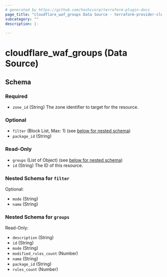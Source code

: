 ```yaml
---
# generated by https://github.com/hashicorp/terraform-plugin-docs
page_title: "cloudflare_waf_groups Data Source - terraform-provider-cloudflare"
subcategory: ""
description: |-
  
---
```


# cloudflare_waf_groups (Data Source)





<!-- schema generated by tfplugindocs -->
## Schema

### Required

- `zone_id` (String) The zone identifier to target for the resource.

### Optional

- `filter` (Block List, Max: 1) (see [below for nested schema](#nestedblock--filter))
- `package_id` (String)

### Read-Only

- `groups` (List of Object) (see [below for nested schema](#nestedatt--groups))
- `id` (String) The ID of this resource.

<a id="nestedblock--filter"></a>
### Nested Schema for `filter`

Optional:

- `mode` (String)
- `name` (String)


<a id="nestedatt--groups"></a>
### Nested Schema for `groups`

Read-Only:

- `description` (String)
- `id` (String)
- `mode` (String)
- `modified_rules_count` (Number)
- `name` (String)
- `package_id` (String)
- `rules_count` (Number)



